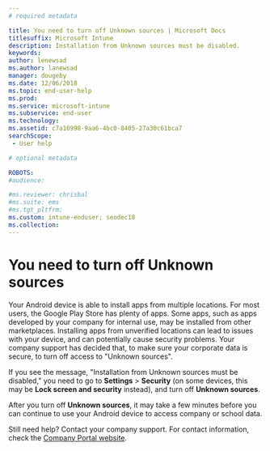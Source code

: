 ```yaml
---
# required metadata

title: You need to turn off Unknown sources | Microsoft Docs
titlesuffix: Microsoft Intune
description: Installation from Unknown sources must be disabled.
keywords:
author: lenewsad
ms.author: lanewsad
manager: dougeby
ms.date: 12/06/2018
ms.topic: end-user-help
ms.prod:
ms.service: microsoft-intune
ms.subservice: end-user
ms.technology:
ms.assetid: c7a10998-9aa6-4bc0-8405-27a30c61bca7
searchScope:
 - User help

# optional metadata

ROBOTS:  
#audience:

#ms.reviewer: chrisbal
#ms.suite: ems
#ms.tgt_pltfrm:
ms.custom: intune-enduser; seodec18
ms.collection: 
---
```


# You need to turn off Unknown sources

Your Android device is able to install apps from multiple locations. For most users, the Google Play Store has plenty of apps. Some apps, such as apps developed by your company for internal use, may be installed from other marketplaces. Installing apps from unverified locations can lead to issues with your device, and can potentially cause security problems. Your company support has decided that, to make sure your corporate data is secure, to turn off access to "Unknown sources".

If you see the message, "Installation from Unknown sources must be disabled," you need to go to **Settings** > **Security** (on some devices, this may be **Lock screen and security** instead), and turn off **Unknown sources**.

After you turn off **Unknown sources**, it may take a few minutes before you can continue to use your Android device to access company or school data.

Still need help? Contact your company support. For contact information, check the [Company Portal website](https://go.microsoft.com/fwlink/?linkid=2010980).
